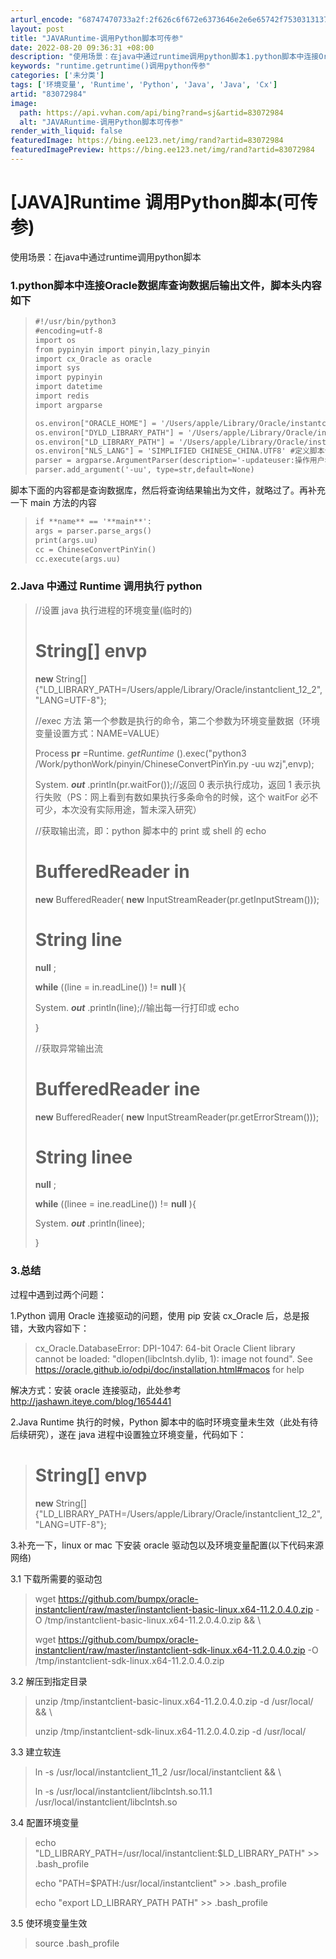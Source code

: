 ```yaml
---
arturl_encode: "68747470733a2f:2f626c6f672e6373646e2e6e65742f75303131373731303137:2f61727469636c652f64657461696c732f3833303732393834"
layout: post
title: "JAVARuntime-调用Python脚本可传参"
date: 2022-08-20 09:36:31 +08:00
description: "使用场景：在java中通过runtime调用python脚本1.python脚本中连接Oracle数"
keywords: "runtime.getruntime()调用python传参"
categories: ['未分类']
tags: ['环境变量', 'Runtime', 'Python', 'Java', 'Java', 'Cx']
artid: "83072984"
image:
  path: https://api.vvhan.com/api/bing?rand=sj&artid=83072984
  alt: "JAVARuntime-调用Python脚本可传参"
render_with_liquid: false
featuredImage: https://bing.ee123.net/img/rand?artid=83072984
featuredImagePreview: https://bing.ee123.net/img/rand?artid=83072984
---
```


# [JAVA]Runtime 调用Python脚本(可传参)

使用场景：在java中通过runtime调用python脚本

### 1.python脚本中连接Oracle数据库查询数据后输出文件，脚本头内容如下

> ```html
> #!/usr/bin/python3
> #encoding=utf-8
> import os
> from pypinyin import pinyin,lazy_pinyin
> import cx_Oracle as oracle
> import sys
> import pypinyin
> import datetime
> import redis
> import argparse
>
> os.environ["ORACLE_HOME"] = '/Users/apple/Library/Oracle/instantclient_12_2'
> os.environ["DYLD_LIBRARY_PATH"] = '/Users/apple/Library/Oracle/instantclient_12_2'
> os.environ["LD_LIBRARY_PATH"] = '/Users/apple/Library/Oracle/instantclient_12_2'
> os.environ["NLS_LANG"] = 'SIMPLIFIED CHINESE_CHINA.UTF8' #定义脚本说明文案
> parser = argparse.ArgumentParser(description='-updateuser:操作用户名') #定义脚本入参
> parser.add_argument('-uu', type=str,default=None)
> ```

脚本下面的内容都是查询数据库，然后将查询结果输出为文件，就略过了。再补充一下 main 方法的内容

> ```html
> if **name** == '**main**':
> args = parser.parse_args()
> print(args.uu)
> cc = ChineseConvertPinYin()
> cc.execute(args.uu)
> ```

### 2.Java 中通过 Runtime 调用执行 python

> //设置 java 执行进程的环境变量(临时的)
>
> String[]
> **envp**
> =
> **new**
> String[]{"LD_LIBRARY_PATH=/Users/apple/Library/Oracle/instantclient_12_2","LANG=UTF-8"};
>
> //exec 方法 第一个参数是执行的命令，第二个参数为环境变量数据（环境变量设置方式：NAME=VALUE）
>
> Process
> **pr**
> =Runtime.
> *getRuntime*
> ().exec("python3 /Work/pythonWork/pinyin/ChineseConvertPinYin.py -uu wzj",envp);
>
> System.
> ***out***
> .println(pr.waitFor());//返回 0 表示执行成功，返回 1 表示执行失败（PS：网上看到有数如果执行多条命令的时候，这个 waitFor 必不可少，本次没有实际用途，暂未深入研究）
>
> //获取输出流，即：python 脚本中的 print 或 shell 的 echo
>
> BufferedReader
> **in**
> =
> **new**
> BufferedReader(
> **new**
> InputStreamReader(pr.getInputStream()));
>
> String
> **line**
> =
> **null**
> ;
>
> **while**
> ((line = in.readLine()) !=
> **null**
> ){
>
> System.
> ***out***
> .println(line);//输出每一行打印或 echo
>
> }
>
> //获取异常输出流
>
> BufferedReader
> **ine**
> =
> **new**
> BufferedReader(
> **new**
> InputStreamReader(pr.getErrorStream()));
>
> String
> **linee**
> =
> **null**
> ;
>
> **while**
> ((linee = ine.readLine()) !=
> **null**
> ){
>
> System.
> ***out***
> .println(linee);
>
> }

### 3.总结

过程中遇到过两个问题：

1.Python 调用 Oracle 连接驱动的问题，使用 pip 安装 cx_Oracle 后，总是报错，大致内容如下：

> cx_Oracle.DatabaseError: DPI-1047: 64-bit Oracle Client library cannot be loaded: "dlopen(libclntsh.dylib, 1): image not found". See https://oracle.github.io/odpi/doc/installation.html#macos for help

解决方式：安装 oracle 连接驱动，此处参考
<http://jashawn.iteye.com/blog/1654441>

2.Java Runtime 执行的时候，Python 脚本中的临时环境变量未生效（此处有待后续研究），遂在 java 进程中设置独立环境变量，代码如下：

> String[]
> **envp**
> =
> **new**
> String[]{"LD_LIBRARY_PATH=/Users/apple/Library/Oracle/instantclient_12_2","LANG=UTF-8"};

3.补充一下，linux or mac 下安装 oracle 驱动包以及环境变量配置(以下代码来源网络)

3.1 下载所需要的驱动包

> wget https://github.com/bumpx/oracle-instantclient/raw/master/instantclient-basic-linux.x64-11.2.0.4.0.zip -O /tmp/instantclient-basic-linux.x64-11.2.0.4.0.zip && \
>
> wget https://github.com/bumpx/oracle-instantclient/raw/master/instantclient-sdk-linux.x64-11.2.0.4.0.zip -O /tmp/instantclient-sdk-linux.x64-11.2.0.4.0.zip

3.2 解压到指定目录

> unzip /tmp/instantclient-basic-linux.x64-11.2.0.4.0.zip -d /usr/local/ && \
>
> unzip /tmp/instantclient-sdk-linux.x64-11.2.0.4.0.zip -d /usr/local/

3.3 建立软连

> ln -s /usr/local/instantclient_11_2 /usr/local/instantclient && \
>
> ln -s /usr/local/instantclient/libclntsh.so.11.1 /usr/local/instantclient/libclntsh.so

3.4 配置环境变量

> echo "LD_LIBRARY_PATH=/usr/local/instantclient:$LD_LIBRARY_PATH" >> .bash_profile
>
> echo "PATH=$PATH:/usr/local/instantclient" >> .bash_profile
>
> echo "export LD_LIBRARY_PATH PATH" >> .bash_profile

3.5 使环境变量生效

> source .bash_profile
